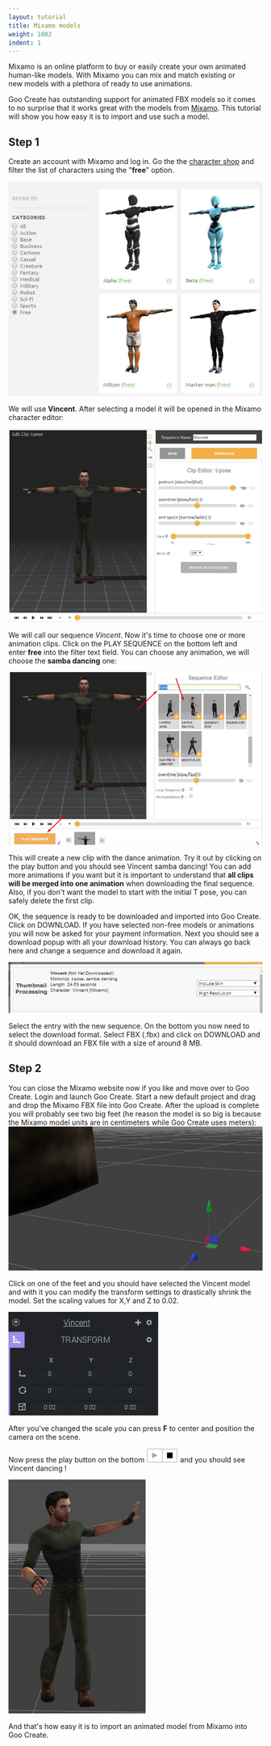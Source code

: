 ```yaml
---
layout: tutorial
title: Mixamo models
weight: 1002
indent: 1
---
```

Mixamo is an online platform to buy or easily create your own animated human-like models. With Mixamo you can mix and match existing or new models with a plethora of ready to use animations.  

Goo Create has outstanding support for animated FBX models so it comes to no surprise that it works great with the models from [Mixamo](http://www.mixamo.com). This tutorial will show you how easy it is to import and use such a model.  

## Step 1

Create an account with Mixamo and log in. Go the the [character shop](https://www.mixamo.com/3d-characters) and filter the list of characters using the "**free**" option.  

[![](select_char.jpg)](select_char.jpg)  

We will use **Vincent**. After selecting a model it will be opened in the Mixamo character editor:  

[![](editor1.jpg)](editor1.jpg)  

We will call our sequence _Vincent_. Now it's time to choose one or more animation clips. Click on the PLAY SEQUENCE on the bottom left and enter **free** into the filter text field. You can choose any animation, we will choose the **samba dancing** one:  

[![](select_samba2.jpg)](select_samba2.jpg)  

This will create a new clip with the dance animation. Try it out by clicking on the play button and you should see Vincent samba dancing! You can add more animations if you want but it is important to understand that **all clips will be merged into one animation** when downloading the final sequence. Also, if you don't want the model to start with the initial T pose, you can safely delete the first clip.  

OK, the sequence is ready to be downloaded and imported into Goo Create. Click on DOWNLOAD. If you have selected non-free models or animations you will now be asked for your payment information. Next you should see a download popup with all your download history. You can always go back here and change a sequence and download it again.  

[![](download1.jpg)](download1.jpg)  

Select the entry with the new sequence. On the bottom you now need to select the download format. Select FBX (.fbx) and click on DOWNLOAD and it should download an FBX file with a size of around 8 MB.  

## Step 2

You can close the Mixamo website now if you like and move over to Goo Create. Login and launch Goo Create. Start a new default project and drag and drop the Mixamo FBX file into Goo Create. After the upload is complete you will probably see two big feet (he reason the model is so big is because the Mixamo model units are in centimeters while Goo Create uses meters):  
[![](initial_import1.jpg)](initial_import1.jpg)  

Click on one of the feet and you should have selected the Vincent model and with it you can modify the transform settings to drastically shrink the model. Set the scaling values for X,Y and Z to 0.02.  

[![](transform.jpg)](transform.jpg)  

After you've changed the scale you can press **F** to center and position the camera on the scene.  

Now press the play button on the bottom [![press_play](press_play.png)](press_play.png) and you should see Vincent dancing !  

[![](dancing.jpg)](dancing.jpg)  

And that's how easy it is to import an animated model from Mixamo into Goo Create.